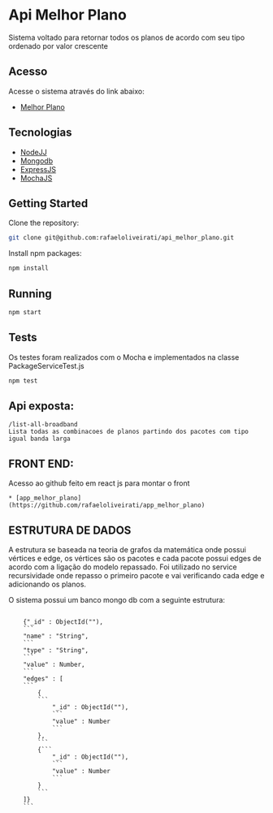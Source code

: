 <h1>Api Melhor Plano</h1>
Sistema voltado para retornar todos os planos de acordo com seu tipo ordenado por valor crescente

## Acesso
Acesse o sistema através do link abaixo:
* [Melhor Plano](http://104.236.110.153:3000)

## Tecnologias
* [NodeJJ](https://nodejs.org)
* [Mongodb](https://www.mongodb.com)
* [ExpressJS](http://expressjs.com)
* [MochaJS](https://mochajs.org)

## Getting Started

Clone the repository:
```sh
git clone git@github.com:rafaeloliveirati/api_melhor_plano.git
```

Install npm packages:
```sh
npm install
```


## Running

```sh
npm start
```

## Tests
Os testes foram realizados com o Mocha e implementados na classe PackageServiceTest.js
```sh
npm test
```

## Api exposta:
```
/list-all-broadband
Lista todas as combinacoes de planos partindo dos pacotes com tipo igual banda larga

```
## FRONT END:
Acesso ao github feito em react js para montar o front
```
* [app_melhor_plano](https://github.com/rafaeloliveirati/app_melhor_plano)

```
## ESTRUTURA DE DADOS
A estrutura se baseada na teoria de grafos da matemática onde possui vértices e edge, os vértices
são os pacotes e cada pacote possui edges de acordo com a ligação do modelo repassado. Foi utilizado
no service recursividade onde repasso o primeiro pacote e vai verificando cada edge e adicionando os planos.

O sistema possui um banco mongo db com a seguinte estrutura:
```

    {"_id" : ObjectId(""),
	```
    "name" : "String",
	```
    "type" : "String",
	```
    "value" : Number,
	```
    "edges" : [
	```
        {
		```
            "_id" : ObjectId(""),
			```
            "value" : Number
			```
        },
		```
        {```
            "_id" : ObjectId(""),
			```
            "value" : Number
			```
        }
		```
    ]}
	```

